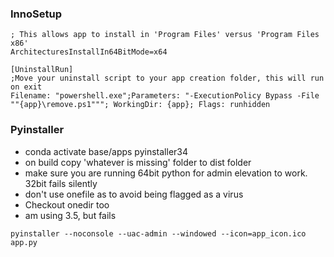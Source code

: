 ### InnoSetup

```
; This allows app to install in 'Program Files' versus 'Program Files x86'
ArchitecturesInstallIn64BitMode=x64

[UninstallRun]
;Move your uninstall script to your app creation folder, this will run on exit
Filename: "powershell.exe";Parameters: "-ExecutionPolicy Bypass -File ""{app}\remove.ps1"""; WorkingDir: {app}; Flags: runhidden
```


### Pyinstaller

- conda activate base/apps pyinstaller34
- on build copy 'whatever is missing' folder to dist folder
- make sure you are running 64bit python for admin elevation to work. 32bit fails silently
- don't use onefile as to avoid being flagged as a virus
- Checkout onedir too
- am using 3.5, but fails

```pyinstaller --noconsole --uac-admin --windowed --icon=app_icon.ico app.py```
